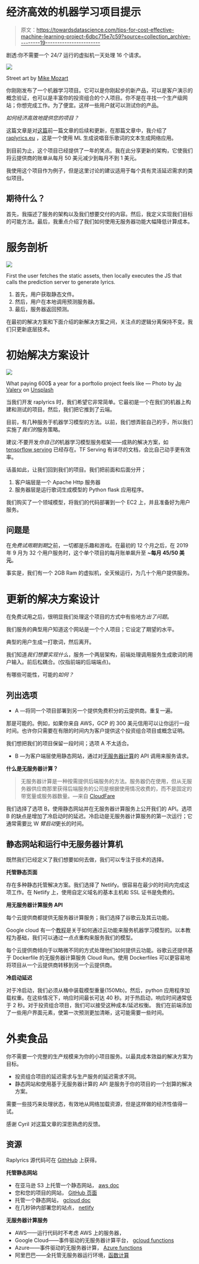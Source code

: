# 经济高效的机器学习项目提示

> 原文：<https://towardsdatascience.com/tips-for-cost-effective-machine-learning-project-6dbc715e7c59?source=collection_archive---------19----------------------->

剧透:你不需要一个 24/7 运行的虚拟机一天处理 16 个请求。

![](img/9206be65be2c6a04c5d4845709ee5512.png)

Street art by [Mike Mozart](https://www.instagram.com/MikeMozart/)

你刚刚发布了一个机器学习项目。它可以是你刚起步的新产品，可以是客户演示的概念验证，也可以是丰富你的投资组合的个人项目。你不是在寻找一个生产级网站；你想完成工作。为了便宜。这样一些用户就可以测试你的产品。

*如何经济高效地提供您的项目？*

这篇文章是对[这篇](/how-to-build-and-deploy-a-lyrics-generation-model-framework-agnostic-589f3026fd53?source=friends_link&sk=654cb3e2e52eccb7aead2a374311d13a)前一篇文章的后续和更新，在那篇文章中，我介绍了 [raplyrics.eu](https://raplyrics.eu/?utm_source=medium&utm_medium=cost-effective-ml&utm_campaign=medium-october) ，这是一个使用 ML 生成说唱音乐歌词的文本生成网络应用。

到目前为止，这个项目已经提供了一年的笑点。我在此分享更新的架构，它使我们将云提供商的账单从每月 50 美元减少到每月不到 1 美元。

我使用这个项目作为例子，但是这里讨论的建议适用于每个具有灵活延迟需求的类似项目。

## 期待什么？

首先，我描述了服务的架构以及我们想要交付的内容。然后，我定义实现我们目标的可能方法。最后，我重点介绍了我们如何使用无服务器功能大幅降低计算成本。

# 服务剖析

![](img/fef665754344f51e97b724126211385d.png)

First the user fetches the static assets, then locally executes the JS that calls the prediction server to generate lyrics.

1.  首先，用户获取静态文件。
2.  然后，用户在本地调用预测服务器。
3.  最后，服务器返回预测。

在最初的解决方案和下面介绍的新解决方案之间，关注点的逻辑分离保持不变。我们只更新底层技术。

# 初始解决方案设计

![](img/b7297292030d41f6c80278e8cb8cae91.png)

What paying 600$ a year for a porftolio project feels like — Photo by [Jp Valery](https://unsplash.com/@jpvalery?utm_source=unsplash&utm_medium=referral&utm_content=creditCopyText) on [Unsplash](https://unsplash.com/collections/8753032/cost-effective-ml-project/e9374c4c44b5cb16687580df803c7459?utm_source=unsplash&utm_medium=referral&utm_content=creditCopyText)

当我们开发 raplyrics 时，我们希望它非常简单。它最初是一个在我们的机器上构建和测试的项目。然后，我们把它推到了云端。

目前，有几种服务于机器学习模型的方法。以前，我们想弄脏自己的手，所以我们实施了*我们的*服务策略。

建议:不要开发*你自己的*机器学习模型服务框架——成熟的解决方案，如 [tensorflow serving](https://www.tensorflow.org/tfx/guide/serving) 已经存在。TF Serving 有详尽的文档，会比自己动手更有效率。

话虽如此，让我们回到我们的项目。我们把前面和后面分开；

1.  客户端层是一个 Apache Http 服务器
2.  服务器层是运行歌词生成模型的 Python flask 应用程序。

我们购买了一个领域模型，将我们的代码部署到一个 EC2 上，并且准备好为用户服务。

## 问题是

在*免费试用期到期*之前，一切都是乐趣和游戏。在最初的 12 个月之后，在 2019 年 9 月为 32 个用户服务时，这个单个项目的每月账单飙升至 **~每月 45/50 美元**。

事实是，我们有一个 2GB Ram 的虚拟机，全天候运行，为几十个用户提供服务。

# 更新的解决方案设计

在免费试用之后，很明显我们处理这个项目的方式中有些地方*出了问题*。

我们服务的典型用户知道这个网站是一个个人项目；它设定了期望的水平。

典型的用户生成一打歌词，然后离开。

我们知道*我们想要实现什么*，服务一个两层架构，前端处理调用服务生成歌词的用户输入。前后松耦合。(仅指前端的后端端点)。

有哪些可能性，可能的*如何？*

## **列出选项**

*   A —将同一个项目部署到另一个提供免费积分的云提供商。重复一遍。

那是可能的。例如，如果你来自 AWS，GCP 的 300 美元信用可以让你运行一段时间。也许你只需要在有限的时间内为客户提供这个投资组合项目或概念证明。

我们想把我们的项目保留一段时间；选项 A 不太适合。

*   B —为客户端层使用静态网站，通过对[无服务器计算](https://en.wikipedia.org/wiki/Serverless_computing)的 API 调用来服务请求。

**什么是无服务器计算？**

> 无服务器计算是一种按需提供后端服务的方法。服务器仍在使用，但从无服务器供应商那里获得后端服务的公司是根据使用情况收费的，而不是固定的带宽量或服务器数量。—来自 [CloudFare](https://www.cloudflare.com/learning/serverless/what-is-serverless/)

我们选择了选项 B，使用静态网站并在无服务器计算服务上公开我们的 API。选项 B 的缺点是增加了冷启动时的延迟。冷启动是无服务器计算服务的第一次运行；它通常需要比 W *臂启动*更长的时间。

## 静态网站和运行中无服务器计算机

既然我们已经定义了我们想要如何去做，我们可以专注于技术的选择。

**托管静态页面**

存在多种静态托管解决方案。我们选择了 Netlify。很容易在最少的时间内完成这项工作。在 Netlify 上，使用自定义域名的基本主机和 SSL 证书是免费的。

**用无服务器计算服务 API**

每个云提供商都提供无服务器计算服务；我们选择了谷歌云及其云功能。

Google cloud 有一个[教程](https://cloud.google.com/blog/products/ai-machine-learning/how-to-serve-deep-learning-models-using-tensorflow-2-0-with-cloud-functions)是关于如何通过云功能来服务机器学习模型的。以本教程为基础，我们可以通过一点点重构来服务我们的模型。

每个云提供商倾向于以略微不同的方式处理他们如何提供云功能。谷歌云还提供基于 Dockerfile 的无服务器计算服务 Cloud Run。使用 Dockerfiles 可以更容易地将项目从一个云提供商转移到另一个云提供商。

**冷启动延迟**

对于冷启动，我们必须从桶中装载模型重量(150Mb)。然后，python 应用程序加载权重。在这些情况下，响应时间最长可达 40 秒。对于热启动，响应时间通常低于 2 秒。对于投资组合项目，我们可以接受这种成本/延迟权衡。
我们在前端添加了一些用户界面元素，使第一次预测更加清晰，这可能需要一些时间。

# 外卖食品

你不需要一个完整的生产规模来为你的小项目服务。以最具成本效益的解决方案为目标。

*   投资组合项目的延迟需求与生产服务的延迟需求不同。
*   静态网站和使用基于无服务器计算的 API 是服务于你的项目的一个划算的解决方案。

需要一些技巧来处理状态，有效地从网络加载资源，但是这样做的经济性值得一试。

感谢 Cyril 对这篇文章的深思熟虑的反馈。

## 资源

Raplyrics 源代码可在 [GithHub](https://github.com/cyrilou242/RapLyrics-Back/tree/fast_lyricst) 上获得。

**托管静态网站**

*   在亚马逊 S3 上托管一个静态网站， [aws doc](https://docs.aws.amazon.com/AmazonS3/latest/dev/WebsiteHosting.html)
*   您和您的项目的网站， [GitHub 页面](https://pages.github.com)
*   托管一个静态网站， [gcloud doc](https://cloud.google.com/storage/docs/hosting-static-website)
*   在几秒钟内部署您的站点， [netlify](https://www.netlify.com)

**无服务器计算服务**

*   AWS——运行代码时不考虑 AWS 上的服务器，
*   Google Cloud——事件驱动的无服务器计算平台， [gcloud functions](https://cloud.google.com/functions/)
*   Azure——事件驱动的无服务器计算， [Azure functions](https://azure.microsoft.com/en-us/services/functions/)
*   阿里巴巴——全托管无服务器运行环境，[函数计算](https://www.alibabacloud.com/products/function-compute)
